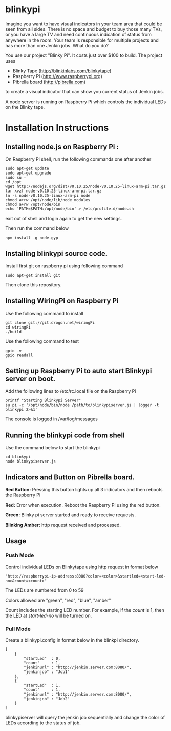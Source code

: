 # blinkypi

Imagine you want to have visual indicators in your team area that could be seen from all sides. There is no space and budget to buy those many TVs, or you have a large TV and need continuous indication of status from anywhere in the room. Your team is responsible for multiple projects and has more than one Jenkin jobs. What do you do?

You use our project "Blinky Pi". It costs just over $100 to build. 
The project uses 
* Blinky Tape (http://blinkinlabs.com/blinkytape) 
* Raspberry Pi (http://www.raspberrypi.org) 
* Pibrella board (http://pibrella.com)

to create a visual indicator that can show you current status of Jenkin jobs. 

A node server is running on Raspberry Pi which controls the individual LEDs on the Blinky tape. 

# Installation Instructions

## Installing node.js on Raspberry Pi :
On Raspberry Pi shell, run the following commands one after another

```
sudo apt-get update
sudo apt-get upgrade
sudo su -
cd /opt
wget http://nodejs.org/dist/v0.10.25/node-v0.10.25-linux-arm-pi.tar.gz
tar xvzf node-v0.10.25-linux-arm-pi.tar.gz
ln -s node-v0.10.25-linux-arm-pi node
chmod a+rw /opt/node/lib/node_modules
chmod a+rw /opt/node/bin
echo 'PATH=$PATH:/opt/node/bin' > /etc/profile.d/node.sh
```

exit out of shell and login again to get the new settings.

Then run the command below

```
npm install -g node-gyp 
```

## Installing blinkypi source code.

Install first git on raspberry pi using following command

```
sudo apt-get install git
```

Then clone this repository.


## Installing WiringPi on Raspberry Pi

Use the following command to install

```
git clone git://git.drogon.net/wiringPi
cd wiringPi
./build
```

Use the following command to test

```
gpio -v
gpio readall
```

## Setting up Raspberry Pi to auto start Blinkypi server on boot.

Add the following lines to /etc/rc.local file on the Raspberry Pi
```
printf "Starting Blinkypi Server"
su pi -c '/opt/node/bin/node /path/to/blinkypiserver.js | logger -t blinkypi 2>&1'
```
The console is logged in /var/log/messages

## Running the blinkypi code from shell

Use the command below to start the blinkypi 

```
cd blinkypi
node blinkypiserver.js
```

## Indicators and Button on Pibrella board.
**Red Button:** Pressing this button lights up all 3 indicators and then reboots the Raspberry Pi 

**Red:** Error when execution. Reboot the Raspberry Pi using the red button.

**Green:** Blinky pi server started and ready to receive requests.

**Blinking Amber:** http request received and processed. 

## Usage

### Push Mode
Control individual LEDs on Blinkytape using http request in format below

```
"http://raspberrypi-ip-address:8080?color=<color>&startled=<start-led-no>&count=<count>"
```

The LEDs are numbered from 0 to 59

Colors allowed are "green", "red", "blue", "amber"

Count includes the starting LED number. For example, if the *count* is 1, then the LED at *start-led-no* will be turned on.

### Pull Mode

Create a blinkypi.config in format below in the blinkpi directory.
```
[
	{
		"startLed"	: 0,
		"count"		: 1,
		"jenkinurl"	: "http://jenkin.server.com:8080/",
		"jenkinjob"	: "Job1"
	},
	{
		"startLed"	: 1,
		"count"		: 1,
		"jenkinurl"	: "http://jenkin.server.com:8080/",
		"jenkinjob"	: "Job2"
	}
]
```

blinkypiserver will query the jenkin job sequentially and change the color of LEDs according to the status of job.
